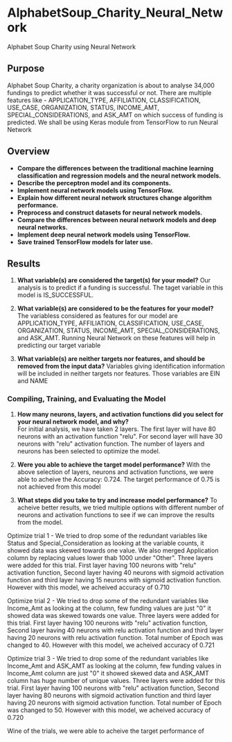 # AlphabetSoup_Charity_Neural_Network

Alphabet Soup Charity using Neural Network

## Purpose

Alphabet Soup Charity, a charity organization is about to analyse 34,000 fundings to predict whether it was successful or not. There are multiple features like - APPLICATION_TYPE, AFFILIATION, CLASSIFICATION, USE_CASE, ORGANIZATION, STATUS, INCOME_AMT, SPECIAL_CONSIDERATIONS, and ASK_AMT on which success of funding is predicted. We shall be using Keras module from TensorFlow to run Neural Network

## Overview

* **Compare the differences between the traditional machine learning classification and regression models and the neural network models.**
* **Describe the perceptron model and its components.**
* **Implement neural network models using TensorFlow.**
* **Explain how different neural network structures change algorithm performance.**
* **Preprocess and construct datasets for neural network models.**
* **Compare the differences between neural network models and deep neural networks.**
* **Implement deep neural network models using TensorFlow.**
* **Save trained TensorFlow models for later use.**

## Results

1. **What variable(s) are considered the target(s) for your model?**
  Our analysis is to predict if a funding is successful. The taget variable in this model is IS_SUCCESSFUL.

2. **What variable(s) are considered to be the features for your model?**
  The variabless considered as features for our model are APPLICATION_TYPE, AFFILIATION, CLASSIFICATION, USE_CASE, ORGANIZATION, STATUS, INCOME_AMT, SPECIAL_CONSIDERATIONS, and ASK_AMT. Running Neural Network on these features will help in predicting our target variable
  
3. **What variable(s) are neither targets nor features, and should be removed from the input data?**
  Variables giving identification information will be included in neither targets nor features. Those variables are EIN and NAME  

### **Compiling, Training, and Evaluating the Model**

1. **How many neurons, layers, and activation functions did you select for your neural network model, and why?**  
  For initial analysis, we have taken 2 layers. The first layer will have 80 neurons with an activation function "relu". For second layer will have 30 neurons with "relu" activation function. The number of layers and neurons has been selected to optimize the model.

2. **Were you able to achieve the target model performance?**
  With the above selection of layers, neurons and activation functions, we were able to acheive the Accuracy: 0.724. The target performance of 0.75 is not achieved from this model   
  
3. **What steps did you take to try and increase model performance?**
  To acheive better results, we tried multiple options with different number of neurons and activation functions to see if we can improve the results from the model. 
  
  Optimize trial 1 - We tried to drop some of the redundant variables like Status and Special_Consideration as looking at the variable counts, it showed data was skewed towards one value. We also merged Application column by replacing values lower thab 1000 under "Other". Three layers were added for this trial. First layer having 100 neurons witb "relu" activation function, Second layer having 40 neurons with sigmoid activation function and third layer having 15 neurons with sigmoid activation function. However with this model, we acheived accuracy of 0.710
  
  Optimize trial 2 -  We tried to drop some of the redundant variables like Income_Amt as looking at the column, few funding values are just "0" it showed data was skewed towards one value. Three layers were added for this trial. First layer having 100 neurons witb "relu" activation function, Second layer having 40 neurons with relu activation function and third layer having 20 neurons with relu activation function. Total number of Epoch was changed to 40. However with this model, we acheived accuracy of 0.721
  
  Optimize trial 3 -  We tried to drop some of the redundant variables like Income_Amt and ASK_AMT as looking at the column, few funding values in Income_Amt column are just "0" it showed skewed data and ASK_AMT column has huge number of unique values. Three layers were added for this trial. First layer having 100 neurons witb "relu" activation function, Second layer having 80 neurons with sigmoid activation function and third layer having 20 neurons with sigmoid activation function. Total number of Epoch was changed to 50. However with this model, we acheived accuracy of 0.720
  
Wine of the trials, we were able to acheive the target performance of   

